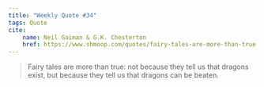 ```yaml
---
title: "Weekly Quote #34"
tags: Quote
cite:
    name: Neil Gaiman & G.K. Chesterton
    href: https://www.shmoop.com/quotes/fairy-tales-are-more-than-true.html
---
```


> Fairy tales are more than true: not because they tell us that dragons exist, but because they tell us that dragons can be beaten.
